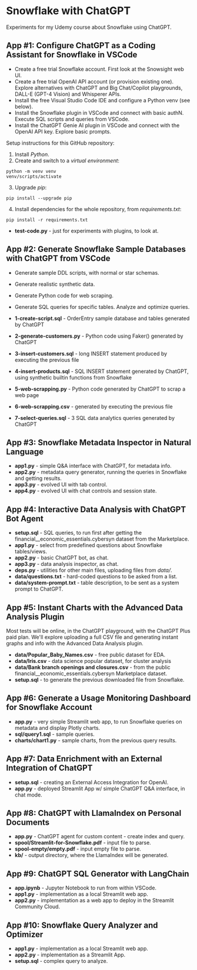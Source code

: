 # Snowflake with ChatGPT

Experiments for my Udemy course about Snowflake using ChatGPT.

## App #1: Configure ChatGPT as a Coding Assistant for Snowflake in VSCode

* Create a free trial Snowflake account. First look at the Snowsight web UI.
* Create a free trial OpenAI API account (or provision existing one). Explore alternatives with ChatGPT and Big Chat/Copilot playgrounds, DALL-E (GPT-4 Vision) and Whisperer APIs.
* Install the free Visual Studio Code IDE and configure a Python venv (see below).
* Install the Snowflake plugin in VSCode and connect with basic authN. Execute SQL scripts and queries from VSCode.
* Install the ChatGPT Genie AI plugin in VSCode and connect with the OpenAI API key. Explore basic prompts.

Setup instructions for this GitHub repository:

1) Install *Python*.
2) Create and switch to a *virtual environment*:

```
python -m venv venv
venv/scripts/activate
```
3) Upgrade *pip*:

```
pip install --upgrade pip
```

4) Install dependencies for the whole repository, from *requirements.txt*:

```
pip install -r requirements.txt
```

* **test-code.py** - just for experiments with plugins, to look at.

## App #2: Generate Snowflake Sample Databases with ChatGPT from VSCode

* Generate sample DDL scripts, with normal or star schemas.
* Generate realistic synthetic data.
* Generate Python code for web scraping.
* Generate SQL queries for specific tables. Analyze and optimize queries.

* **1-create-script.sql** - OrderEntry sample database and tables generated by ChatGPT
* **2-generate-customers.py** - Python code using Faker() generated by ChatGPT
* **3-insert-customers.sql** - long INSERT statement produced by executing the previous file
* **4-insert-products.sql** - SQL INSERT statement generated by ChatGPT, using synthetic builtin functions from Snowflake
* **5-web-scrapping.py** - Python code generated by ChatGPT to scrap a web page 
* **6-web-scrapping.csv** - generated by executing the previous file
* **7-select-queries.sql** - 3 SQL data analytics queries generated by ChatGPT

## App #3: Snowflake Metadata Inspector in Natural Language

* **app1.py** - simple Q&A interface with ChatGPT, for metadata info.
* **app2.py** - metadata query generator, running the queries in Snowflake and getting results.
* **app3.py** - evolved UI with tab control.
* **app4.py** - evolved UI with chat controls and session state.

## App #4: Interactive Data Analysis with ChatGPT Bot Agent

* **setup.sql** - SQL queries, to run first after getting the financial__economic_essentials.cybersyn dataset from the Marketplace.
* **app1.py** - select from predefined questions about Snowflake tables/views.
* **app2.py** - basic ChatGPT bot, as chat.
* **app3.py** - data analysis inspector, as chat.
* **deps.py** - utilities for other main files, uploading files from *data/*.
* **data/questions.txt** - hard-coded questions to be asked from a list.
* **data/system-prompt.txt** - table description, to be sent as a system prompt to ChatGPT.

## App #5: Instant Charts with the Advanced Data Analysis Plugin

Most tests will be online, in the ChatGPT playground, with the ChatGPT Plus paid plan. We'll explore uploading a full CSV file and generating instant graphs and info with the Advanced Data Analysis plugin.

* **data/Popular_Baby_Names.csv** - free public dataset for EDA.
* **data/Iris.csv** - data science popular dataset, for cluster analysis
* **data/Bank branch openings and closures.csv** - from the public financial__economic_essentials.cybersyn Marketplace dataset.
* **setup.sql** - to generate the previous downloaded file from Snowflake.

## App #6: Generate a Usage Monitoring Dashboard for Snowflake Account

* **app.py** - very simple Streamlit web app, to run Snowflake queries on metadata and display Plotly charts.
* **sql/query1.sql** - sample queries.
* **charts/chart1.py** - sample charts, from the previous query results.

## App #7: Data Enrichment with an External Integration of ChatGPT

* **setup.sql** - creating an External Access Integration for OpenAI.
* **app.py** - deployed Streamlit App w/ simple ChatGPT Q&A interface, in chat mode.

## App #8: ChatGPT with LlamaIndex on Personal Documents

* **app.py** - ChatGPT agent for custom content - create index and query.
* **spool/Streamlit-for-Snowflake.pdf** - input file to parse. 
* **spool-empty/empty.pdf** - input empty file to parse. 
* **kb/** - output directory, where the LlamaIndex will be generated.

## App #9: ChatGPT SQL Generator with LangChain

* **app.ipynb** - Jupyter Notebook to run from within VSCode.
* **app1.py** - implementation as a local Streamlit web app.
* **app2.py** - implementation as a web app to deploy in the Streamlit Community Cloud.

## App #10: Snowflake Query Analyzer and Optimizer

* **app1.py** - implementation as a local Streamlit web app.
* **app2.py** - implementation as a Streamlit App.
* **setup.sql** - complex query to analyze.

